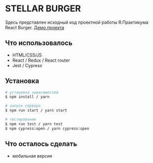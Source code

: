 # STELLAR BURGER

Здесь представлен исходный код проектной работы Я.Практикума React Burger. 
[Демо проекта](https://burger.scoruja.pw)

## Что использовалось

- HTML/CSS/JS
- React / Redux / React router
- Jest / Cypress 

## Установка

```bash
# установка зависимостей
$ npm install / yarn

# запуск сервера
$ npm run start / yarn start

# тестирование
$ npm run test / yarn test
$ npm cypress:open / yarn cypress:open
```


## Что осталось сделать
- мобильная версия
